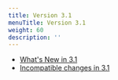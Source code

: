 ```yaml
---
title: Version 3.1
menuTitle: Version 3.1
weight: 60
description: ''
---
```

- [What's New in 3.1](whats-new-in-3-1.md)
- [Incompatible changes in 3.1](incompatible-changes-in-3-1.md)
